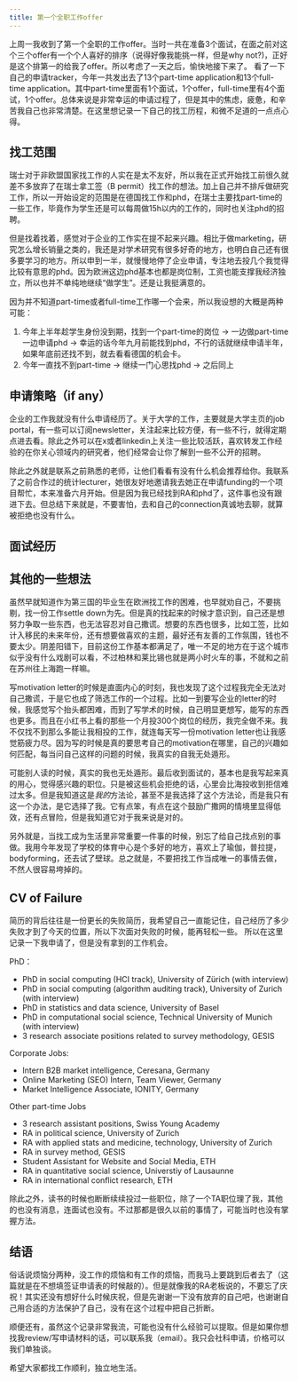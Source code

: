 ```yaml
---
title: 第一个全职工作offer
---
```

上周一我收到了第一个全职的工作offer。当时一共在准备3个面试，在面之前对这个三个offer有一个个人喜好的排序（说得好像我能挑一样，但是why not?)，正好是这个排第一的给我了offer。所以考虑了一天之后，愉快地接下来了。
看了一下自己的申请tracker，今年一共发出去了13个part-time application和13个full-time application。其中part-time里面有1个面试，1个offer，full-time里有4个面试，1个offer。总体来说是非常幸运的申请过程了，但是其中的焦虑，疲惫，和辛苦我自己也非常清楚。在这里想记录一下自己的找工历程，和微不足道的一点点心得。

## 找工范围
瑞士对于非欧盟国家找工作的人实在是太不友好，所以我在正式开始找工前很久就差不多放弃了在瑞士拿工签（B permit）找工作的想法。加上自己并不排斥做研究工作，所以一开始设定的范围是在德国找工作和phd，在瑞士主要找part-time的一些工作，毕竟作为学生还是可以每周做15h以内的工作的，同时也关注phd的招聘。

但是找着找着，感觉对于企业的工作实在提不起来兴趣。相比于做marketing，研究怎么增长销量之类的，我还是对学术研究有很多好奇的地方，也明白自己还有很多要学习的地方。所以申到一半，就慢慢地停了企业申请，专注地去投几个我觉得比较有意思的phd。因为欧洲这边phd基本也都是岗位制，工资也能支撑我经济独立，所以也并不单纯地继续“做学生”。还是让我挺满意的。

因为并不知道part-time或者full-time工作哪一个会来，所以我设想的大概是两种可能：

1. 今年上半年趁学生身份没到期，找到一个part-time的岗位 -> 一边做part-time一边申请phd -> 幸运的话今年九月前能找到phd，不行的话就继续申请半年，如果年底前还找不到，就去看看德国的机会卡。
2. 今年一直找不到part-time -> 继续一门心思找phd -> 之后同上

## 申请策略（if any）
企业的工作我就没有什么申请经历了。关于大学的工作，主要就是大学主页的job portal，有一些可以订阅newsletter，关注起来比较方便，有一些不行，就得定期点进去看。除此之外可以在x或者linkedin上关注一些比较活跃，喜欢转发工作经验的在你关心领域内的研究者，他们经常会让你了解到一些不公开的招聘。

除此之外就是联系之前熟悉的老师，让他们看看有没有什么机会推荐给你。我联系了之前合作过的统计lecturer，她很友好地邀请我去她正在申请funding的一个项目帮忙，本来准备六月开始。但是因为我已经找到RA和phd了，这件事也没有跟进下去。但总结下来就是，不要害怕，去和自己的connection真诚地去聊，就算被拒绝也没有什么。

## 面试经历

## 其他的一些想法
虽然早就知道作为第三国的毕业生在欧洲找工作的困难，也早就劝自己，不要挑剔，找一份工作settle down为先。但是真的找起来的时候才意识到，自己还是想努力争取一些东西，也无法容忍对自己撒谎。想要的东西也很多，比如工签，比如计入移民的未来年份，还有想要做喜欢的主题，最好还有友善的工作氛围，钱也不要太少。阴差阳错下，目前这份工作基本都满足了，唯一不足的地方在于这个城市似乎没有什么戏剧可以看，不过柏林和莱比锡也就是两小时火车的事，不就和之前在苏州往上海跑一样嘛。

写motivation letter的时候是直面内心的时刻，我也发现了这个过程我完全无法对自己撒谎，于是它也成了筛选工作的一个过程。比如一到要写企业的letter的时候，我感觉写个抬头都困难，而到了写学术的时候，自己明显更想写，能写的东西也更多。而且在小红书上看的那些一个月投300个岗位的经历，我完全做不来。我不仅找不到那么多能让我相投的工作，就连每天写一份motivation letter也让我感觉筋疲力尽。因为写的时候是真的要思考自己的motivation在哪里，自己的兴趣如何匹配，每当问自己这样的问题的时候，我真实的自我无处遁形。

可能别人读的时候，真实的我也无处遁形。最后收到面试的，基本也是我写起来真的用心，觉得感兴趣的职位。只是被这些机会拒绝的话，心里会比海投收到拒信难过太多。但是我知道这是*我的*方法论，甚至不是我选择了这个方法论，而是我只有这一个办法，是它选择了我。它有点笨，有点在这个鼓励广撒网的情境里显得低效，还有点冒险，但是我知道它对于我来说是对的。

另外就是，当找工成为生活里非常重要一件事的时候，别忘了给自己找点别的事做。我用今年发现了学校的体育中心是个多好的地方，喜欢上了瑜伽，普拉提，bodyforming，还去试了壁球。总之就是，不要把找工作当成唯一的事情去做，不然人很容易垮掉的。

## CV of Failure
简历的背后往往是一份更长的失败简历，我希望自己一直能记住，自己经历了多少失败才到了今天的位置，所以下次面对失败的时候，能再轻松一些。
所以在这里记录一下我申请了，但是没有拿到的工作机会。

PhD：
- PhD in social computing (HCI track), University of Zürich (with interview)
- PhD in social computing (algorithm auditing track), University of Zurich (with interview)
- PhD in statistics and data science, University of Basel
- PhD in computational social science, Technical University of Munich (with interview)
- 3 research associate positions related to survey methodology, GESIS

Corporate Jobs:
- Intern B2B market intelligence, Ceresana, Germany
- Online Marketing (SEO) Intern, Team Viewer, Germany
- Market Intelligence Associate, IONITY, Germany
 
Other part-time Jobs
- 3 research assistant positions, Swiss Young Academy
- RA in political science, University of Zurich
- RA with applied stats and medicine, technology, University of Zurich
- RA in survey method, GESIS
- Student Assistant for Website and Social Media, ETH
- RA in quantitative social science, Universtiy of Lausaunne
- RA in international conflict research, ETH

除此之外，读书的时候也断断续续投过一些职位，除了一个TA职位理了我，其他的也没有消息，连面试也没有。不过那都是很久以前的事情了，可能当时也没有掌握方法。

## 结语
俗话说烦恼分两种，没工作的烦恼和有工作的烦恼，而我马上要跳到后者去了（这篇就是在不想填签证申请表的时候敲的）。但是就像我的RA老板说的，不要忘了庆祝！其实还没有想好什么时候庆祝，但是先谢谢一下没有放弃的自己吧，也谢谢自己用合适的方法保护了自己，没有在这个过程中把自己折断。

顺便还有，虽然这个记录非常我流，可能也没有什么经验可以提取。但是如果你想找我review/写申请材料的话，可以联系我（email）。我只会社科申请，价格可以我们单独谈。

希望大家都找工作顺利，独立地生活。
